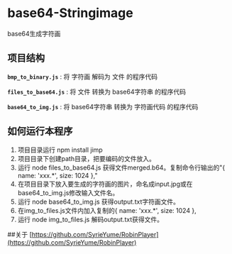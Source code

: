 # base64-Stringimage
base64生成字符画

## 项目结构

**`bmp_to_binary.js`** : 将 字符画 解码为 文件 的程序代码  

**`files_to_base64.js`** : 将 文件 转换为 base64字符串 的程序代码  

**`base64_to_img.js`** : 将 base64字符串 转换为 字符画代码 的程序代码  

## 如何运行本程序
1. 项目目录运行 npm install jimp
2. 项目目录下创建path目录，把要编码的文件放入。
3. 运行 node files_to_base64.js 获得文件merged.b64。复制命令行输出的"{ name: 'xxx.*', size: 1024 },"
4. 在项目目录下放入要生成的字符画的图片，命名成input.jpg或在base64_to_img.js修改输入文件名。
5. 运行 node base64_to_img.js 获得output.txt字符画文件。
6. 在img_to_files.js文件内加入复制的{ name: 'xxx.*', size: 1024 },
7. 运行 node img_to_files.js 解码output.txt获得文件。

##关于
[https://github.com/SyrieYume/RobinPlayer](https://github.com/SyrieYume/RobinPlayer)
